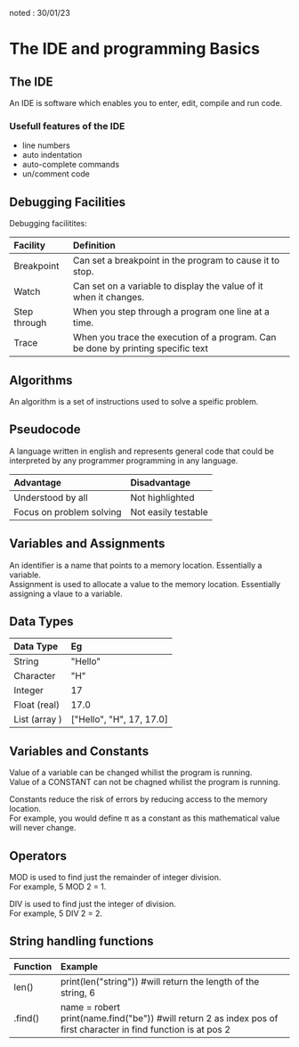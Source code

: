 noted : 30/01/23

# The IDE and programming Basics

## The IDE

An IDE is software which enables you to enter, edit, compile and run code.

### Usefull features of the IDE

- line numbers
- auto indentation
- auto-complete commands
- un/comment code

## Debugging Facilities

Debugging facilitites:

| Facility     | Definition                                                                       |
| :----------- | :------------------------------------------------------------------------------- |
| Breakpoint   | Can set a breakpoint in the program to cause it to stop.                         |
| Watch        | Can set on a variable to display the value of it when it changes.                |
| Step through | When you step through a program one line at a time.                              |
| Trace        | When you trace the execution of a program. Can be done by printing specific text |

## Algorithms

An algorithm is a set of instructions used to solve a speific problem.

## Pseudocode

A language written in english and represents general code that could be interpreted by any programmer programming in any language.

| Advantage                | Disadvantage        |
| :----------------------- | :------------------ |
| Understood by all        | Not highlighted     |
| Focus on problem solving | Not easily testable |

## Variables and Assignments

An identifier is a name that points to a memory location. Essentially a variable.  
Assignment is used to allocate a value to the memory location. Essentially assigning a vlaue to a variable.

## Data Types

| Data Type     | Eg                       |
| :------------ | :----------------------- |
| String        | "Hello"                  |
| Character     | "H"                      |
| Integer       | 17                       |
| Float (real)  | 17.0                     |
| List (array ) | ["Hello", "H", 17, 17.0] |

## Variables and Constants

Value of a variable can be changed whilist the program is running.  
Value of a CONSTANT can not be chagned whilist the program is running.

Constants reduce the risk of errors by reducing access to the memory location.  
For example, you would define π as a constant as this mathematical value will never change.

## Operators

MOD is used to find just the remainder of integer division.  
For example, 5 MOD 2 = 1.

DIV is used to find just the integer of division.  
For example, 5 DIV 2 = 2.

## String handling functions

| Function | Example                                                                                                             |
| :------- | :------------------------------------------------------------------------------------------------------------------ |
| len()    | print(len("string")) #will return the length of the string, 6                                                       |
| .find()  | name = robert<br>print(name.find("be")) #will return 2 as index pos of first character in find function is at pos 2 |
